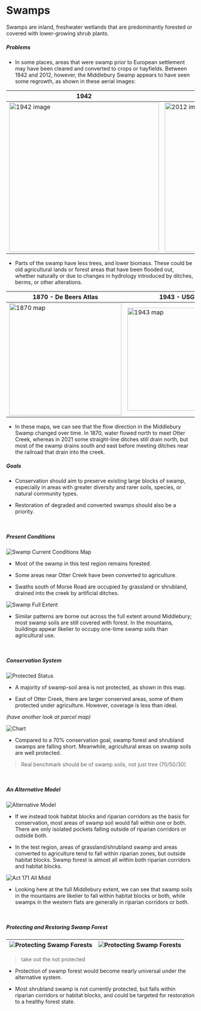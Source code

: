 # Swamps

Swamps are inland, freshwater wetlands that are predominantly forested or covered with lower-growing shrub plants.

##### Problems

- In some places, areas that were swamp prior to European settlement may have been cleared and converted to crops or hayfields. Between 1942 and 2012, however, the Middlebury Swamp appears to have seen some regrowth, as shown in these aerial images:

|1942|2012|
|---|---|
|<img src="imgs2/o1942.png" alt="1942 image" width="400" />|<img src="imgs2/o2012.png" alt="2012 image" width="400" />|

- Parts of the swamp have less trees, and lower biomass. These could be old agricultural lands or forest areas that have been flooded out, whether naturally or due to changes in hydrology introduced by ditches, berms, or other alterations.

|1870 - De Beers Atlas|1943 - USGS|2021 - USGS|
|---|---|---|
|<img src="imgs2/i1870.png" alt="1870 map" width="300" />|<img src="imgs2/i1943.png" alt="1943 map" width="275" />|<img src="imgs2/i2021.png" alt="2021 map" width="300" />|

- In these maps, we can see that the flow direction in the Middlebury Swamp changed over time. In 1870, water flowed north to meet Otter Creek, whereas in 2021 some straight-line ditches still drain north, but most of the swamp drains south and east before meeting ditches near the railroad that drain into the creek.

##### Goals

- Conservation should aim to preserve existing large blocks of swamp, especially in areas with greater diversity and rarer soils, species, or natural community types.

- Restoration of degraded and converted swamps should also be a priority.

&ensp;

##### Present Conditions
![Swamp Current Conditions Map](imgs/result.png)
- Most of the swamp in this test region remains forested.

- Some areas near Otter Creek have been converted to agriculture.

- Swaths south of Morse Road are occupied by grassland or shrubland, drained into the creek by artificial ditches.

![Swamp Full Extent](imgs2/midd_lc_swampsoil.png)
- Similar patterns are borne out across the full extent around Middlebury; most swamp soils are still covered with forest. In the mountains, buildings appear likelier to occupy one-time swamp soils than agricultural use.

&ensp;


##### Conservation System

![Protected Status](imgs2/protected.png)

- A majority of swamp-soil area is not protected, as shown in this map.

- East of Otter Creek, there are larger conserved areas, some of them protected under agriculture. However, coverage is less than ideal.

*(have another look at parcel map)*

![Chart](imgs2/benchmark.png)

- Compared to a 70% conservation goal, swamp forest and shrubland swamps are falling short. Meanwhile, agricultural areas on swamp soils are well protected.

> Real benchmark should be of swamp soils, not just tree (70/50/30)

&ensp;

##### An Alternative Model
![Alternative Model](imgs2/habripmap2.png)
- If we instead took habitat blocks and riparian corridors as the basis for conservation, most areas of swamp soil would fall within one or both. There are only isolated pockets falling outside of riparian corridors or outside both.

- In the test region, areas of grassland/shrubland swamp and areas converted to agriculture tend to fall within riparian zones, but outside habitat blocks. Swamp forest is almost all within both riparian corridors and habitat blocks.

![Act 171 All Midd](imgs2/act171midd.png)
- Looking here at the full Middlebury extent, we can see that swamp soils in the mountains are likelier to fall within habitat blocks or both, while swamps in the western flats are generally in riparian corridors or both.

&ensp;

##### Protecting and Restoring Swamp Forest
|![Protecting Swamp Forests](imgs2/swampfo.png)|![Protecting Swamp Forests](imgs2/swampsh2.png)|
|---|---|

> take out the not protected

- Protection of swamp forest would become nearly universal under the alternative system.

- Most shrubland swamp is not currently protected, but falls within riparian corridors or habitat blocks, and could be targeted for restoration to a healthy forest state.
